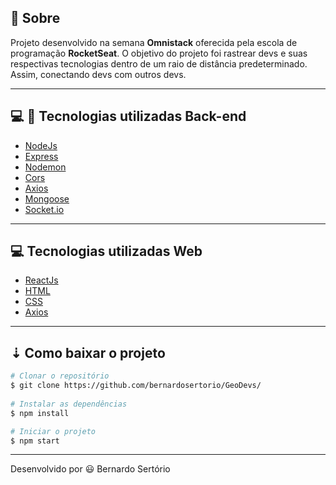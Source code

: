 
## 🔖 Sobre

 Projeto desenvolvido na semana **Omnistack** oferecida pela escola de programação **RocketSeat**. O objetivo do projeto foi rastrear devs e suas respectivas tecnologias dentro de um raio de distância predeterminado. Assim, conectando devs com outros devs. 

---

## 💻 📱 Tecnologias utilizadas Back-end

- [NodeJs](https://nodejs.org/en/)
- [Express](https://expressjs.com/pt-br/) 
- [Nodemon](https://www.npmjs.com/package/nodemon)
- [Cors](https://developer.mozilla.org/pt-BR/docs/Web/HTTP/Controle_Acesso_CORS)
- [Axios](https://www.npmjs.com/package/axios)
- [Mongoose](https://mongoosejs.com/)
- [Socket.io](https://socket.io/)

---

## 💻 Tecnologias utilizadas Web

- [ReactJs](https://pt-br.reactjs.org/)
- [HTML](https://developer.mozilla.org/pt-BR/docs/Web/HTML)
- [CSS](https://www.hostinger.com.br/tutoriais/o-que-e-css-guia-basico-de-css/)
- [Axios](https://www.npmjs.com/package/axios)

---

## ⇣ Como baixar o projeto

```bash
# Clonar o repositório
$ git clone https://github.com/bernardosertorio/GeoDevs/
 
# Instalar as dependências 
$ npm install

# Iniciar o projeto
$ npm start
```

---

Desenvolvido por 😃 Bernardo Sertório
